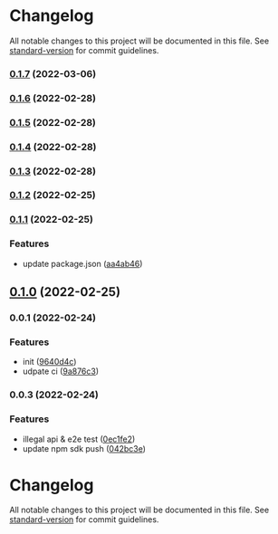 # Changelog

All notable changes to this project will be documented in this file. See [standard-version](https://github.com/conventional-changelog/standard-version) for commit guidelines.

### [0.1.7](https://github.com/36node-fcp/ecs-api-sdk-js/compare/v0.1.6...v0.1.7) (2022-03-06)

### [0.1.6](https://github.com/36node-fcp/ecs-api-sdk-js/compare/v0.1.5...v0.1.6) (2022-02-28)

### [0.1.5](https://github.com/36node-fcp/ecs-api-sdk-js/compare/v0.1.4...v0.1.5) (2022-02-28)

### [0.1.4](https://github.com/36node-fcp/ecs-api-sdk-js/compare/v0.1.3...v0.1.4) (2022-02-28)

### [0.1.3](https://github.com/36node-fcp/ecs-api-sdk-js/compare/v0.1.2...v0.1.3) (2022-02-28)

### [0.1.2](https://github.com/36node-fcp/ecs-api-sdk-js/compare/v0.1.1...v0.1.2) (2022-02-25)

### [0.1.1](https://github.com/36node-fcp/ecs-api-sdk-js/compare/v0.1.0...v0.1.1) (2022-02-25)


### Features

* update package.json ([aa4ab46](https://github.com/36node-fcp/ecs-api-sdk-js/commit/aa4ab464b07fd9be35dc025fbb7ed5cde662f487))

## [0.1.0](https://github.com/36node-fcp/ecs-api-sdk-js/compare/v0.0.1...v0.1.0) (2022-02-25)

### 0.0.1 (2022-02-24)


### Features

* init ([9640d4c](https://github.com/36node-fcp/ecs-api-sdk-js/commit/9640d4c707a4256b381cda83ad759393de2eaad6))
* udpate ci ([9a876c3](https://github.com/36node-fcp/ecs-api-sdk-js/commit/9a876c373428c92398f641c44f585c0319144eba))

### 0.0.3 (2022-02-24)


### Features

* illegal api & e2e test ([0ec1fe2](https://github.com/36node/ecs-api-sdk-js/commit/0ec1fe2fdfe4b1b1999be62da6441dd37d41dc26))
* update npm sdk push ([042bc3e](https://github.com/36node/ecs-api-sdk-js/commit/042bc3ea90b30f6f6489ffdebef956bb1498cc48))

# Changelog

All notable changes to this project will be documented in this file. See [standard-version](https://github.com/conventional-changelog/standard-version) for commit guidelines.

